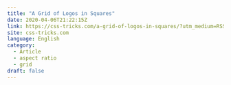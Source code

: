 ```yaml
---
title: "A Grid of Logos in Squares"
date: 2020-04-06T21:22:15Z
link: https://css-tricks.com/a-grid-of-logos-in-squares/?utm_medium=RSS&utm_source=news.12bit.vn
site: css-tricks.com
language: English
category:
  - Article
  - aspect ratio
  - grid
draft: false
---
```

